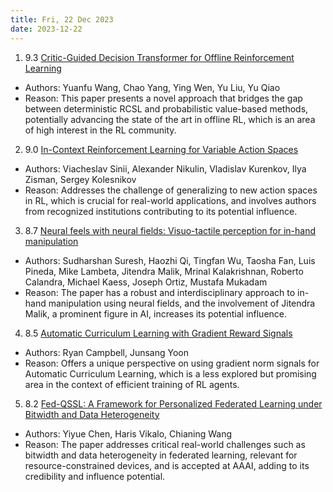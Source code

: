 ```yaml
---
title: Fri, 22 Dec 2023
date: 2023-12-22
---
```

1. 9.3 [Critic-Guided Decision Transformer for Offline Reinforcement Learning](https://arxiv.org/abs/2312.13716)
* Authors: Yuanfu Wang, Chao Yang, Ying Wen, Yu Liu, Yu Qiao
* Reason: This paper presents a novel approach that bridges the gap between deterministic RCSL and probabilistic value-based methods, potentially advancing the state of the art in offline RL, which is an area of high interest in the RL community.

2. 9.0 [In-Context Reinforcement Learning for Variable Action Spaces](https://arxiv.org/abs/2312.13327)
* Authors: Viacheslav Sinii, Alexander Nikulin, Vladislav Kurenkov, Ilya Zisman, Sergey Kolesnikov
* Reason: Addresses the challenge of generalizing to new action spaces in RL, which is crucial for real-world applications, and involves authors from recognized institutions contributing to its potential influence.

3. 8.7 [Neural feels with neural fields: Visuo-tactile perception for in-hand manipulation](https://arxiv.org/abs/2312.13469)
* Authors: Sudharshan Suresh, Haozhi Qi, Tingfan Wu, Taosha Fan, Luis Pineda, Mike Lambeta, Jitendra Malik, Mrinal Kalakrishnan, Roberto Calandra, Michael Kaess, Joseph Ortiz, Mustafa Mukadam
* Reason: The paper has a robust and interdisciplinary approach to in-hand manipulation using neural fields, and the involvement of Jitendra Malik, a prominent figure in AI, increases its potential influence.

4. 8.5 [Automatic Curriculum Learning with Gradient Reward Signals](https://arxiv.org/abs/2312.13565)
* Authors: Ryan Campbell, Junsang Yoon
* Reason: Offers a unique perspective on using gradient norm signals for Automatic Curriculum Learning, which is a less explored but promising area in the context of efficient training of RL agents.

5. 8.2 [Fed-QSSL: A Framework for Personalized Federated Learning under Bitwidth and Data Heterogeneity](https://arxiv.org/abs/2312.13380)
* Authors: Yiyue Chen, Haris Vikalo, Chianing Wang
* Reason: The paper addresses critical real-world challenges such as bitwidth and data heterogeneity in federated learning, relevant for resource-constrained devices, and is accepted at AAAI, adding to its credibility and influence potential.

